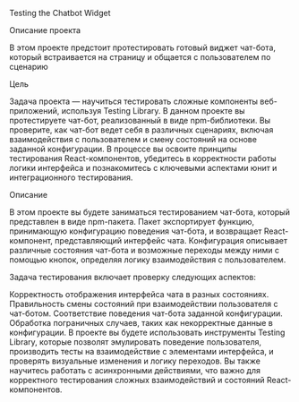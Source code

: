 Testing the Chatbot Widget

Описание проекта

В этом проекте предстоит протестировать готовый виджет чат-бота, который встраивается на страницу и общается с пользователем по сценарию

Цель

Задача проекта — научиться тестировать сложные компоненты веб-приложений, используя Testing Library. В данном проекте вы протестируете чат-бот, реализованный в виде npm-библиотеки. Вы проверите, как чат-бот ведет себя в различных сценариях, включая взаимодействия с пользователем и смену состояний на основе заданной конфигурации. В процессе вы освоите принципы тестирования React-компонентов, убедитесь в корректности работы логики интерфейса и познакомитесь с ключевыми аспектами юнит и интеграционного тестирования.

Описание

В этом проекте вы будете заниматься тестированием чат-бота, который представлен в виде npm-пакета. Пакет экспортирует функцию, принимающую конфигурацию поведения чат-бота, и возвращает React-компонент, представляющий интерфейс чата. Конфигурация описывает различные состояния чат-бота и возможные переходы между ними с помощью кнопок, определяя логику взаимодействия с пользователем.

Задача тестирования включает проверку следующих аспектов:

Корректность отображения интерфейса чата в разных состояниях.
Правильность смены состояний при взаимодействии пользователя с чат-ботом.
Соответствие поведения чат-бота заданной конфигурации.
Обработка пограничных случаев, таких как некорректные данные в конфигурации.
В проекте вы будете использовать инструменты Testing Library, которые позволят эмулировать поведение пользователя, производить тесты на взаимодействие с элементами интерфейса, и проверять визуальные изменения и логику переходов. Вы также научитесь работать с асинхронными действиями, что важно для корректного тестирования сложных взаимодействий и состояний React-компонентов.

